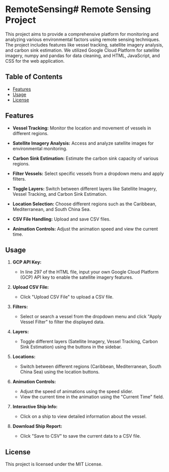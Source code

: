 # RemoteSensing# Remote Sensing Project

This project aims to provide a comprehensive platform for monitoring and analyzing various environmental factors using remote sensing techniques. The project includes features like vessel tracking, satellite imagery analysis, and carbon sink estimation. We utilized Google Cloud Platform for satellite imagery, numpy and pandas for data cleaning, and HTML, JavaScript, and CSS for the web application.

## Table of Contents

- [Features](#features)
- [Usage](#usage)
- [License](#license)

## Features

- **Vessel Tracking:** Monitor the location and movement of vessels in different regions.

- **Satellite Imagery Analysis:** Access and analyze satellite images for environmental monitoring.

- **Carbon Sink Estimation:** Estimate the carbon sink capacity of various regions.

- **Filter Vessels:** Select specific vessels from a dropdown menu and apply filters.

- **Toggle Layers:** Switch between different layers like Satellite Imagery, Vessel Tracking, and Carbon Sink Estimation.

- **Location Selection:** Choose different regions such as the Caribbean, Mediterranean, and South China Sea.

- **CSV File Handling:** Upload and save CSV files.

- **Animation Controls:** Adjust the animation speed and view the current time.

## Usage

1. **GCP API Key:**

   - In line 297 of the HTML file, input your own Google Cloud Platform (GCP) API key to enable the satellite imagery features.

2. **Upload CSV File:**

   - Click "Upload CSV File" to upload a CSV file.

3. **Filters:**

   - Select or search a vessel from the dropdown menu and click "Apply Vessel Filter" to filter the displayed data.

4. **Layers:**

   - Toggle different layers (Satellite Imagery, Vessel Tracking, Carbon Sink Estimation) using the buttons in the sidebar.

5. **Locations:**

   - Switch between different regions (Caribbean, Mediterranean, South China Sea) using the location buttons.

6. **Animation Controls:**

   - Adjust the speed of animations using the speed slider.
   - View the current time in the animation using the "Current Time" field.

7. **Interactive Ship Info:**

   - Click on a ship to view detailed information about the vessel.

8. **Download Ship Report:**

   - Click "Save to CSV" to save the current data to a CSV file.

## License

This project is licensed under the MIT License.
